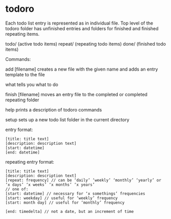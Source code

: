 # todoro #

Each todo list entry is represented as in individual file.
Top level of the todoro folder has unfinished entries and folders for finished and finished repeating items.

todo/
	(active todo items)
	repeat/
		(repeating todo items)
	done/
		(finished todo items)
	


Commands:

add [filename]
	creates a new file with the given name and adds an entry template to the file

what
	tells you what to do

finish [filename]
	moves an entry file to the completed or completed repeating folder

help
	prints a description of todoro commands

setup
	sets up a new todo list folder in the current directory



entry format:

    [title: title text]
    [description: description text]
    [start: datetime]
    [end: datetime]
    
repeating entry format:

    [title: title text]
    [description: description text]
    [repeat: frequency] // can be ‘daily’ ‘weekly’ ‘monthly’ ‘yearly’ or ‘x days’ ‘x weeks’ ‘x months’ ‘x years’
    // one of:
    [start: datetime] // necessary for ‘x somethings’ frequencies
    [start: weekday] // useful for ‘weekly’ frequency
    [start: month day] // useful for ‘monthly’ frequency
    
    [end: timedelta] // not a date, but an increment of time
